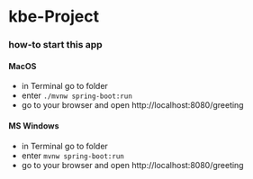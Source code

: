 # kbe-Project

### how-to start this app

#### MacOS
* in Terminal go to folder
* enter ```./mvnw spring-boot:run```
* go to your browser and open http://localhost:8080/greeting

#### MS Windows
* in Terminal go to folder
* enter ```mvnw spring-boot:run```
* go to your browser and open http://localhost:8080/greeting

